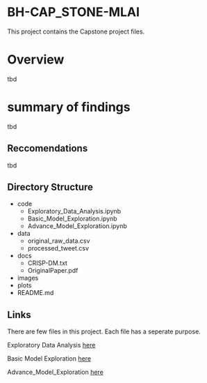 # BH-CAP_STONE-MLAI
This project contains the Capstone project files.

# Overview
tbd

# summary of findings
tbd

## Reccomendations
tbd

## Directory Structure

- code
    - Exploratory_Data_Analysis.ipynb
    - Basic_Model_Exploration.ipynb
    - Advance_Model_Exploration.ipynb
- data
    - original_raw_data.csv
    - processed_tweet.csv
- docs
    - CRISP-DM.txt
    - OriginalPaper.pdf
- images
- plots
- README.md

## Links
There are few files in this project. Each file has a seperate purpose. 

Exploratory Data Analysis [here](https://github.com/hagayzamir/BH-CAP_STONE-MLAI/blob/main/code/Exploratory%20Data%20Analysis.ipynb)

Basic Model Exploration [here](https://github.com/hagayzamir/BH-CAP_STONE-MLAI/blob/main/code/Basic%20Model%20Exploration.ipynb)

Advance_Model_Exploration [here](https://github.com/hagayzamir/BH-CAP_STONE-MLAI/blob/main/code/Advance%20Model%20Exploration.ipynb)
